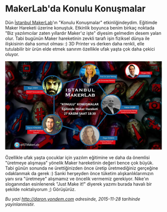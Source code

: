 # MakerLab'da Konulu Konuşmalar 

Dün [İstanbul MakerLab](http://istanbul.makerlab.cc/)'ın "Konulu Konuşmalar" etkinliğindeydim. Eğitimde Maker Hareketi üzerine konuştuk. Etkinlik boyunca benim birkaç noktada "Biz yazılımcılar zaten yıllardır Maker'ız işte" diyesim gelmedim desem yalan olur. Tabi bugünün Maker hareketinin zevkli tarafı işin fiziksel dünya ile ilişkisinin daha somut olması :) 3D Printer vs derken daha renkli, elle tutulabilir bir ürün elde etmek sanırım özellikle ufak yaşta çok daha çekici oluyor.

![](media/MakerLabda_Konulu_Konusmalar/makerlab.jpg)

Özellikle ufak yaşta çocuklar için yazılım eğitimine ve daha da önemlisi "üretmeye alışmaya" yönelik Maker hareketinin değeri bence çok büyük. Tabi günün sonunda ne ürettiğinizden önce üretip üretmediğiniz gerçeğine odaklanmak da gerek :) Sanki herşeyden önce tüketim alışkanlıklarımızın yanı sıra "üretmeye" alışmamız ve öncelik vermemiz gerekiyor. Nike'ın sloganından esinlenerek "Just Make it!" diyerek yazımı burada havalı bir şekilde noktalıyorum ;) Görüşürüz.


*Bu yazi http://daron.yondem.com adresinde, 2015-11-28 tarihinde yayinlanmistir.*